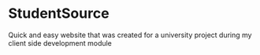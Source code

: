 # StudentSource
Quick and easy website that was created for a university project during my client side development module
